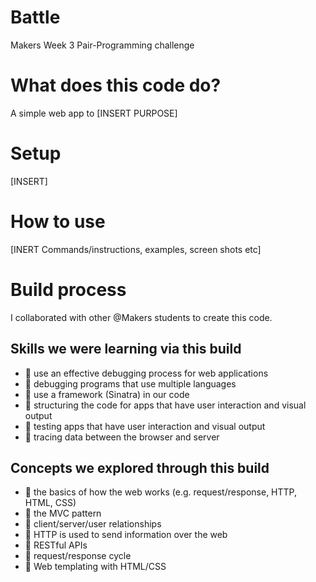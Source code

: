# Battle
Makers Week 3 Pair-Programming challenge

# What does this code do?
A simple web app to [INSERT PURPOSE]

# Setup
[INSERT]

# How to use
[INERT Commands/instructions, examples, screen shots etc]

# Build process
I collaborated with other @Makers students to create this code.

## Skills we were learning via this build
* :space_invader: use an effective debugging process for web applications
* :space_invader: debugging programs that use multiple languages
* :space_invader: use a framework (Sinatra) in our code
* :space_invader: structuring the code for apps that have user interaction and visual output
* :space_invader: testing apps that have user interaction and visual output
* :space_invader: tracing data between the browser and server

## Concepts we explored through this build
* :space_invader: the basics of how the web works (e.g. request/response, HTTP, HTML, CSS)
* :space_invader: the MVC pattern
* :space_invader: client/server/user relationships
* :space_invader: HTTP is used to send information over the web
* :space_invader: RESTful APIs
* :space_invader: request/response cycle
* :space_invader: Web templating with HTML/CSS

